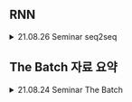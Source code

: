 ## RNN

<details markdown="1">
<summary>21.08.26 Seminar seq2seq</summary>

### 21.08.26 Sequnce to Sequnce (seq2seq)
- 다음 주제 : https://ratsgo.github.io/natural%20language%20processing/2017/03/09/rnnlstm/
- 출처 : https://wikidocs.net/24996
- 출처2 : https://bkshin.tistory.com/entry/NLP-13-시퀀스투시퀀스seq2seq

- seq2seq : 입력 시퀀스로부터 다른 도메인의 시퀀스를 출력하는 모델
    - 대표 예시 : 챗봇(질문->대답), 번역기(영어->한글)
- 거시 -> 미시순으로 정리
![image](https://wikidocs.net/images/page/24996/%EC%9D%B8%EC%BD%94%EB%8D%94%EB%94%94%EC%BD%94%EB%8D%94%EB%AA%A8%EB%8D%B8.PNG)
    - 입력 -> 인코더 -> (Context Vector) -> 디코더 -> 출력
    > 인코더 : 입력 문장을 받는 RNN 셀
    > 디코더 : 출력 RNN셀 | 입력문장으로 출력문장을 예측하는 언어모델 형식
    - 단, 실제로는 성능문제로 RNN셀은 바닐라모델말고, LSTM or GRU셀로 구성
    > 컨텍스트 벡터 : 인코더 RNN 셀의 마지막 은닉 상태
    > 디코더의 초기 입력에는 <sos>가 입력, 마지막에는 <eos> 가 출력.
    - Test 단계 : 디코더는 초기 입력 단어에서 다음에 등장할 확률이 높은 단어를 예측 (그림에서는 je를 예측)하고, 이를 반복
        - context vector와 <sos>를 입력값으로받고, 디코더의 첫 RNN 셀은 이를 바탕으로 첫 단어를 예측.
        - 예측된 단어와, 두번째 스텝에서의 입력값으로 두번째 단어 예측
        - 최종 예측값이 <eos>일 때 까지 반복.
        - 디코더가 RNN셀을 출력하면, 여러 단어의 벡터값이 나옴
        - 이를 가장 확률 높은 단어로 선택하기 위해서, softmax를 취해줌

    - Train 단계 : **교사강요**
        > ? 교사강요<br>
        > 일반 RNN은 n-1 스텝에서 RNN 예측값을 n 스텝 입력값으로 사용<br>
        > **교사강요는 n-1 스텝 실제값을 n 스텝 입력값으로 사용하는것**

</details>
    

## The Batch 자료 요약

<details markdown="1">
<summary>21.08.24 Seminar The Batch</summary>

### 21.08.24 The Batch (21.08.11자료)
#### 서론
- DeepLearning에서 경사하강법, 운동량 및 Adam 최적화 알고리즘의 수학적 원리를 이해하면 더 나은 결정을 내리는 데 도움이 된다.
- 또한, 신경망 아키텍처에 대한 지식 역시 성능향상에 도움이 될것이다.
- 하지만, 위와같은 기초 지식보다 중요한건, **현재 상황에서 나에게 우선순위가 될 학습이나 지식을 쌓는게 더 중요하다.**


#### Article 1 - AI Sees Race in X-Rays
- \#Image #CNN
- X-ray를 통해 인종을 인식할 수 있다.
- ImageNet에서 선학습한 Resnet Model로 전이학습 진행했고 80~97% 정확도
    - 체질량, 조직 밀도, 연령 및 성별은 영향주지 않음!
- 여러 질병에 대한 예측정확도가 인종별로 차이가 있음 
- 위 연구 결과를 반영해 선 학습한 데이터를 기준으로 예측하면 보다 정확할 수 있다.


#### **Article 2 - Sharper Attention**
![gif](/Article/1.gif)
- \#Textmining
- 작업에 효과적이지 않은 Token을 배제하는 **Expire-Span**이라는 기술을 제안 (Facebook의 Sainbayar Sukhbaatar)
- 원리 : Attention layer를 수정 (**Attention layer는 softmax 함수(다중클래스 분류시 사용)를 사용하는 layer**)
    1. Wikipedia의 enwik8 텍스트 데이터 세트를 학습시켜서, 다음에 나올 토큰을 예측하는 식으로 진행<br> 
    각 토큰이 1값에 수렴하면 살리고, 0으로 수렴하면 해당 토큰을 배제함.
    2. loss function은 모델이 임의로 높은 정확도(예측)를 갖는것을 제한함 (모든 토큰을 쓰는게 웬만하면 정확도가 높기때문)
- 결과 : 총 메모리 사용량, 배치당 교육 시간, 바이트당 비트 수 측면에서 **Expire-span**은 높은 성능을 기록

#### Article 3 - To Bee or Not to Bee
- \#Robot
- 토마토를 재배하는 로봇의 활용 (Australia and the U.S.)
- 자가수분하는 토마토의 특징을 바탕으로 설계된 카메라, 비전 알고리즘 및 공기 압축기가 장착된 로봇으로 재배하는 시스템을 구축

#### Article4 - Fresh Funds for U.S. Research
- 미국 국립과학재단(NSF)은 작년에 설립된 7개의 다른 AI 연구 기관을 보완하는 11개의 국립 인공 지능 연구 기관에 2억 2천만 달러를 투자
- 진행 상황: NSF 보조금은 각 기관에 5년 동안 매년 약 2천만 달러를 제공
    - 농업 : 기후 변화 적응, 식물 모델링, 정밀 농업과 같은 이니셔티브를 위한 보안 인프라 개발
    - 산업 : 반도체 제조 자동화
    - Scientific research: 동적 시스템 제어
    - 등등

</details>